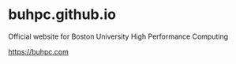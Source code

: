 # buhpc.github.io
Official website for Boston University High Performance Computing

https://buhpc.com
